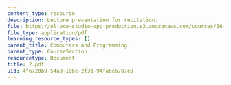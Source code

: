 ```yaml
---
content_type: resource
description: Lecture presentation for recitation.
file: https://ol-ocw-studio-app-production.s3.amazonaws.com/courses/16-01-unified-engineering-i-ii-iii-iv-fall-2005-spring-2006/4f6720b954a910be2f3d94fa6ea707e9_2.pdf
file_type: application/pdf
learning_resource_types: []
parent_title: Computers and Programming
parent_type: CourseSection
resourcetype: Document
title: 2.pdf
uid: 4f6720b9-54a9-10be-2f3d-94fa6ea707e9
---
```

